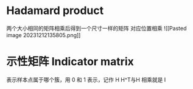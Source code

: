 # Hadamard product
两个大小相同的矩阵相乘后得到一个尺寸一样的矩阵
对应位置相乘
![[Pasted image 20231212135805.png]]


# 示性矩阵 Indicator matrix
表示样本点属于哪个簇，用 0 和 1 表示，记作 H
H^T与H 相乘就是 I



